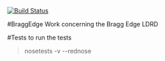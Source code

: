 [![Build Status](https://travis-ci.org/ornlneutronimaging/BraggEdge.svg?branch=master)](https://travis-ci.org/ornlneutronimaging/BraggEdge)

#BraggEdge
Work concerning the Bragg Edge LDRD 

#Tests
to run the tests
> nosetests -v --rednose
